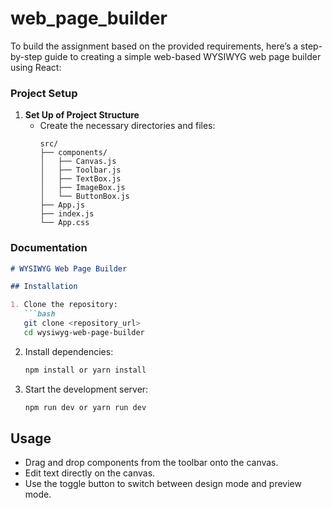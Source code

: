 # web_page_builder

To build the assignment based on the provided requirements, here’s a step-by-step guide to creating a simple web-based WYSIWYG web page builder using React:

### Project Setup

1. **Set Up of Project Structure**
   - Create the necessary directories and files:
     ```
     src/
     ├── components/
     │   ├── Canvas.js
     │   ├── Toolbar.js
     │   ├── TextBox.js
     │   ├── ImageBox.js
     │   └── ButtonBox.js
     ├── App.js
     ├── index.js
     └── App.css
     ```

### Documentation

```markdown
# WYSIWYG Web Page Builder

## Installation

1. Clone the repository:
   ```bash
   git clone <repository_url>
   cd wysiwyg-web-page-builder
   ```

2. Install dependencies:
   ```bash
   npm install or yarn install
   ```

3. Start the development server:
   ```bash
   npm run dev or yarn run dev
   ```

## Usage

- Drag and drop components from the toolbar onto the canvas.
- Edit text directly on the canvas.
- Use the toggle button to switch between design mode and preview mode.
```
